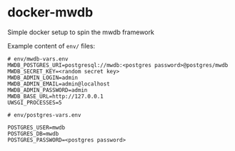 # docker-mwdb
Simple docker setup to spin the mwdb framework

Example content of `env/` files:

```
# env/mwdb-vars.env
MWDB_POSTGRES_URI=postgresql://mwdb:<postgres password>@postgres/mwdb
MWDB_SECRET_KEY=<random secret key>
MWDB_ADMIN_LOGIN=admin
MWDB_ADMIN_EMAIL=admin@localhost
MWDB_ADMIN_PASSWORD=admin
MWDB_BASE_URL=http://127.0.0.1
UWSGI_PROCESSES=5
```

```
# env/postgres-vars.env

POSTGRES_USER=mwdb
POSTGRES_DB=mwdb
POSTGRES_PASSWORD=<postgres password>
```